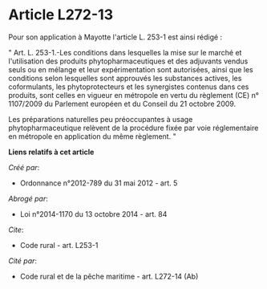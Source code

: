 # Article L272-13

Pour son application à Mayotte l'article L. 253-1 est ainsi rédigé : 

" Art. L. 253-1.-Les conditions dans lesquelles la mise sur le marché et l'utilisation des produits phytopharmaceutiques et
des adjuvants vendus seuls ou en mélange et leur expérimentation sont autorisées, ainsi que les conditions selon lesquelles
sont approuvés les substances actives, les coformulants, les phytoprotecteurs et les synergistes contenus dans ces produits,
sont celles en vigueur en métropole en vertu du règlement (CE) n° 1107/2009 du Parlement européen et du Conseil du 21 octobre
2009. 

Les préparations naturelles peu préoccupantes à usage phytopharmaceutique relèvent de la procédure fixée par voie
réglementaire en métropole en application du même règlement. "

**Liens relatifs à cet article**

_Créé par_:

  - Ordonnance n°2012-789 du 31 mai 2012 - art. 5

_Abrogé par_:

  - Loi n°2014-1170 du 13 octobre 2014 - art. 84

_Cite_:

  - Code rural - art. L253-1

_Cité par_:

  - Code rural et de la pêche maritime - art. L272-14 (Ab)
